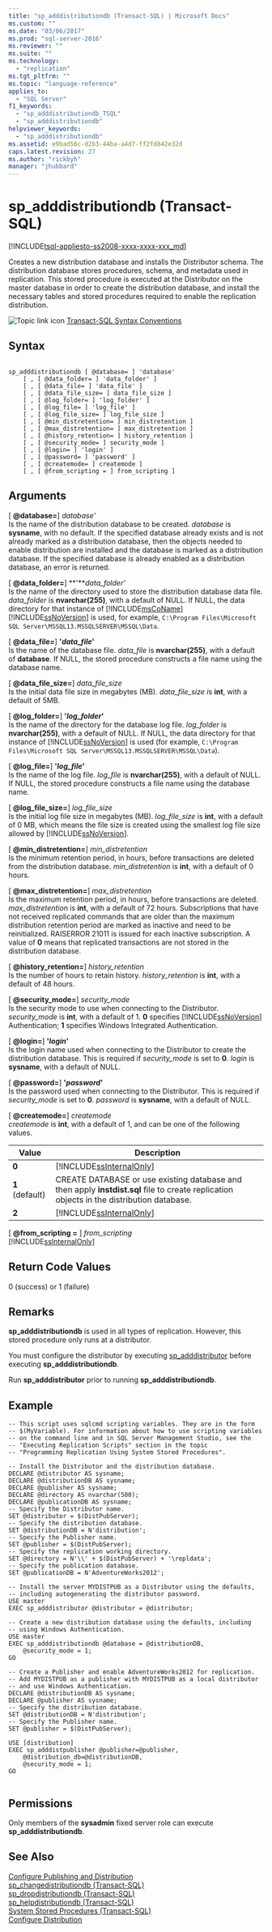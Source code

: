 ```yaml
---
title: "sp_adddistributiondb (Transact-SQL) | Microsoft Docs"
ms.custom: ""
ms.date: "03/06/2017"
ms.prod: "sql-server-2016"
ms.reviewer: ""
ms.suite: ""
ms.technology: 
  - "replication"
ms.tgt_pltfrm: ""
ms.topic: "language-reference"
applies_to: 
  - "SQL Server"
f1_keywords: 
  - "sp_adddistributiondb_TSQL"
  - "sp_adddistributiondb"
helpviewer_keywords: 
  - "sp_adddistributiondb"
ms.assetid: e9bad56c-d2b3-44ba-a4d7-ff2fd842e32d
caps.latest.revision: 27
ms.author: "rickbyh"
manager: "jhubbard"
---
```

# sp_adddistributiondb (Transact-SQL)
[!INCLUDE[tsql-appliesto-ss2008-xxxx-xxxx-xxx_md](../../../a9retired/includes/tsql-appliesto-ss2008-xxxx-xxxx-xxx-md.md)]

  Creates a new distribution database and installs the Distributor schema. The distribution database stores procedures, schema, and metadata used in replication. This stored procedure is executed at the Distributor on the master database in order to create the distribution database, and install the necessary tables and stored procedures required to enable the replication distribution.  
  
 ![Topic link icon](../../../a9notintoc/media/topic-link.gif "Topic link icon") [Transact-SQL Syntax Conventions](../../../t-sql/language-elements/transact-sql-syntax-conventions-transact-sql.md)  
  
## Syntax  
  
```  
  
sp_adddistributiondb [ @database= ] 'database'   
    [ , [ @data_folder= ] 'data_folder' ]   
    [ , [ @data_file= ] 'data_file' ]   
    [ , [ @data_file_size= ] data_file_size ]   
    [ , [ @log_folder= ] 'log_folder' ]   
    [ , [ @log_file= ] 'log_file' ]   
    [ , [ @log_file_size= ] log_file_size ]   
    [ , [ @min_distretention= ] min_distretention ]   
    [ , [ @max_distretention= ] max_distretention ]   
    [ , [ @history_retention= ] history_retention ]   
    [ , [ @security_mode= ] security_mode ]   
    [ , [ @login= ] 'login' ]   
    [ , [ @password= ] 'password' ]   
    [ , [ @createmode= ] createmode ]  
    [ , [ @from_scripting = ] from_scripting ]  
```  
  
## Arguments  
 [ **@database=**] *database'*  
 Is the name of the distribution database to be created. *database* is **sysname**, with no default. If the specified database already exists and is not already marked as a distribution database, then the objects needed to enable distribution are installed and the database is marked as a distribution database. If the specified database is already enabled as a distribution database, an error is returned.  
  
 [ **@data_folder=**] **'***data_folder'*  
 Is the name of the directory used to store the distribution database data file. *data_folder* is **nvarchar(255)**, with a default of NULL. If NULL, the data directory for that instance of [!INCLUDE[msCoName](../../../a9notintoc/includes/msconame-md.md)] [!INCLUDE[ssNoVersion](../../../a9notintoc/includes/ssnoversion-md.md)] is used, for example, `C:\Program Files\Microsoft SQL Server\MSSQL13.MSSQLSERVER\MSSQL\Data`.  
  
 [ **@data_file=**] **'***data_file***'**  
 Is the name of the database file. *data_file* is **nvarchar(255)**, with a default of **database**. If NULL, the stored procedure constructs a file name using the database name.  
  
 [ **@data_file_size=**] *data_file_size*  
 Is the initial data file size in megabytes (MB). *data_file_size i*s **int**, with a default of 5MB.  
  
 [ **@log_folder=**] **'***log_folder***'**  
 Is the name of the directory for the database log file. *log_folder* is **nvarchar(255)**, with a default of NULL. If NULL, the data directory for that instance of [!INCLUDE[ssNoVersion](../../../a9notintoc/includes/ssnoversion-md.md)] is used (for example, `C:\Program Files\Microsoft SQL Server\MSSQL13.MSSQLSERVER\MSSQL\Data`).  
  
 [ **@log_file=**] **'***log_file***'**  
 Is the name of the log file. *log_file* is **nvarchar(255)**, with a default of NULL. If NULL, the stored procedure constructs a file name using the database name.  
  
 [ **@log_file_size=**] *log_file_size*  
 Is the initial log file size in megabytes (MB). *log_file_size* is **int**, with a default of 0 MB, which means the file size is created using the smallest log file size allowed by [!INCLUDE[ssNoVersion](../../../a9notintoc/includes/ssnoversion-md.md)].  
  
 [ **@min_distretention=**] *min_distretention*  
 Is the minimum retention period, in hours, before transactions are deleted from the distribution database. *min_distretention* is **int**, with a default of 0 hours.  
  
 [ **@max_distretention=**] *max_distretention*  
 Is the maximum retention period, in hours, before transactions are deleted. *max_distretention* is **int**, with a default of 72 hours. Subscriptions that have not received replicated commands that are older than the maximum distribution retention period are marked as inactive and need to be reinitialized. RAISERROR 21011 is issued for each inactive subscription. A value of **0** means that replicated transactions are not stored in the distribution database.  
  
 [ **@history_retention=**] *history_retention*  
 Is the number of hours to retain history. *history_retention* is **int**, with a default of 48 hours.  
  
 [ **@security_mode=**] *security_mode*  
 Is the security mode to use when connecting to the Distributor. *security_mode* is **int**, with a default of 1. **0** specifies [!INCLUDE[ssNoVersion](../../../a9notintoc/includes/ssnoversion-md.md)] Authentication; **1** specifies Windows Integrated Authentication.  
  
 [ **@login=**] **'***login***'**  
 Is the login name used when connecting to the Distributor to create the distribution database. This is required if *security_mode* is set to **0**. *login* is **sysname**, with a default of NULL.  
  
 [ **@password=**] **'***password***'**  
 Is the password used when connecting to the Distributor. This is required if *security_mode* is set to **0**. *password* is **sysname**, with a default of NULL.  
  
 [ **@createmode=**] *createmode*  
 *createmode* is **int**, with a default of 1, and can be one of the following values.  
  
|Value|Description|  
|-----------|-----------------|  
|**0**|[!INCLUDE[ssInternalOnly](../../../integration-services/data-flow/transformations/includes/ssinternalonly-md.md)]|  
|**1** (default)|CREATE DATABASE or use existing database and then apply **instdist.sql** file to create replication objects in the distribution database.|  
|**2**|[!INCLUDE[ssInternalOnly](../../../integration-services/data-flow/transformations/includes/ssinternalonly-md.md)]|  
  
 [ **@from_scripting =** ] *from_scripting*  
 [!INCLUDE[ssInternalOnly](../../../integration-services/data-flow/transformations/includes/ssinternalonly-md.md)]  
  
## Return Code Values  
 0 (success) or 1 (failure)  
  
## Remarks  
 **sp_adddistributiondb** is used in all types of replication. However, this stored procedure only runs at a distributor.  
  
 You must configure the distributor by executing [sp_adddistributor](../../../relational-databases/reference/system-stored-procedures/sp-adddistributor-transact-sql.md) before executing **sp_adddistributiondb**.  
  
 Run **sp_adddistributor** prior to running **sp_adddistributiondb**.  
  
## Example  
  
```  
-- This script uses sqlcmd scripting variables. They are in the form  
-- $(MyVariable). For information about how to use scripting variables    
-- on the command line and in SQL Server Management Studio, see the   
-- "Executing Replication Scripts" section in the topic  
-- "Programming Replication Using System Stored Procedures".  
  
-- Install the Distributor and the distribution database.  
DECLARE @distributor AS sysname;  
DECLARE @distributionDB AS sysname;  
DECLARE @publisher AS sysname;  
DECLARE @directory AS nvarchar(500);  
DECLARE @publicationDB AS sysname;  
-- Specify the Distributor name.  
SET @distributor = $(DistPubServer);  
-- Specify the distribution database.  
SET @distributionDB = N'distribution';  
-- Specify the Publisher name.  
SET @publisher = $(DistPubServer);  
-- Specify the replication working directory.  
SET @directory = N'\\' + $(DistPubServer) + '\repldata';  
-- Specify the publication database.  
SET @publicationDB = N'AdventureWorks2012';   
  
-- Install the server MYDISTPUB as a Distributor using the defaults,  
-- including autogenerating the distributor password.  
USE master  
EXEC sp_adddistributor @distributor = @distributor;  
  
-- Create a new distribution database using the defaults, including  
-- using Windows Authentication.  
USE master  
EXEC sp_adddistributiondb @database = @distributionDB,   
    @security_mode = 1;  
GO  
  
-- Create a Publisher and enable AdventureWorks2012 for replication.  
-- Add MYDISTPUB as a publisher with MYDISTPUB as a local distributor  
-- and use Windows Authentication.  
DECLARE @distributionDB AS sysname;  
DECLARE @publisher AS sysname;  
-- Specify the distribution database.  
SET @distributionDB = N'distribution';  
-- Specify the Publisher name.  
SET @publisher = $(DistPubServer);  
  
USE [distribution]  
EXEC sp_adddistpublisher @publisher=@publisher,   
    @distribution_db=@distributionDB,   
    @security_mode = 1;  
GO  
  
```  
  
## Permissions  
 Only members of the **sysadmin** fixed server role can execute **sp_adddistributiondb**.  
  
## See Also  
 [Configure Publishing and Distribution](../../../relational-databases/replication/configure-publishing-and-distribution.md)   
 [sp_changedistributiondb &#40;Transact-SQL&#41;](../../../relational-databases/reference/system-stored-procedures/sp-changedistributiondb-transact-sql.md)   
 [sp_dropdistributiondb &#40;Transact-SQL&#41;](../../../relational-databases/reference/system-stored-procedures/sp-dropdistributiondb-transact-sql.md)   
 [sp_helpdistributiondb &#40;Transact-SQL&#41;](../../../relational-databases/reference/system-stored-procedures/sp-helpdistributiondb-transact-sql.md)   
 [System Stored Procedures &#40;Transact-SQL&#41;](../../../relational-databases/reference/system-stored-procedures/system-stored-procedures-transact-sql.md)   
 [Configure Distribution](../../../relational-databases/replication/configure-distribution.md)  
  
  